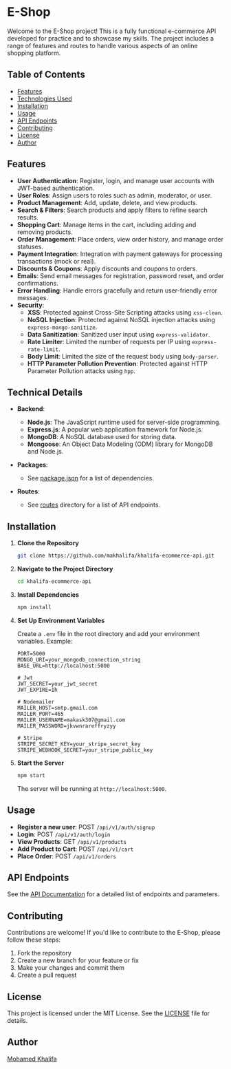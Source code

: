 
# E-Shop

Welcome to the E-Shop project! This is a fully functional e-commerce API developed for practice and to showcase my skills. The project includes a range of features and routes to handle various aspects of an online shopping platform.

## Table of Contents

- [Features](#features)
- [Technologies Used](#technologies-used)
- [Installation](#installation)
- [Usage](#usage)
- [API Endpoints](#api-endpoints)
- [Contributing](#contributing)
- [License](#license)
- [Author](#author)

## Features

- **User Authentication**: Register, login, and manage user accounts with JWT-based authentication.
- **User Roles**: Assign users to roles such as admin, moderator, or user.
- **Product Management**: Add, update, delete, and view products.
- **Search & Filters**: Search products and apply filters to refine search results.
- **Shopping Cart**: Manage items in the cart, including adding and removing products.
- **Order Management**: Place orders, view order history, and manage order statuses.
- **Payment Integration**: Integration with payment gateways for processing transactions (mock or real).
- **Discounts & Coupons**: Apply discounts and coupons to orders.
- **Emails**: Send email messages for registration, password reset, and order confirmations.
- **Error Handling**: Handle errors gracefully and return user-friendly error messages.
- **Security**:
  - **XSS**: Protected against Cross-Site Scripting attacks using `xss-clean`.
  - **NoSQL Injection**: Protected against NoSQL injection attacks using `express-mongo-sanitize`.
  - **Data Sanitization**: Sanitized user input using `express-validator`.
  - **Rate Limiter**: Limited the number of requests per IP using `express-rate-limit`.
  - **Body Limit**: Limited the size of the request body using `body-parser`.
  - **HTTP Parameter Pollution Prevention**: Protected against HTTP Parameter Pollution attacks using `hpp`.

## Technical Details

- **Backend**:
  - **Node.js**: The JavaScript runtime used for server-side programming.
  - **Express.js**: A popular web application framework for Node.js.
  - **MongoDB**: A NoSQL database used for storing data.
  - **Mongoose**: An Object Data Modeling (ODM) library for MongoDB and Node.js.

- **Packages**:
  - See [package.json](package.json) for a list of dependencies.

- **Routes**:
  - See [routes](./routes/router.js) directory for a list of API endpoints.

## Installation

1. **Clone the Repository**

   ```bash
   git clone https://github.com/makhalifa/khalifa-ecommerce-api.git
   ```

2. **Navigate to the Project Directory**

   ```bash
   cd khalifa-ecommerce-api
   ```

3. **Install Dependencies**

   ```bash
   npm install
   ```

4. **Set Up Environment Variables**

   Create a `.env` file in the root directory and add your environment variables. Example:

   ```env
   PORT=5000
   MONGO_URI=your_mongodb_connection_string
   BASE_URL=http://localhost:5000

   # Jwt
   JWT_SECRET=your_jwt_secret
   JWT_EXPIRE=1h

   # Nodemailer
   MAILER_HOST=smtp.gmail.com
   MAILER_PORT=465
   MAILER_USERNAME=makask307@gmail.com
   MAILER_PASSWORD=jkvwnrareffryzyy

   # Stripe
   STRIPE_SECRET_KEY=your_stripe_secret_key
   STRIPE_WEBHOOK_SECRET=your_stripe_public_key
   ```
   

5. **Start the Server**

   ```bash
   npm start
   ```

   The server will be running at `http://localhost:5000`.

## Usage

- **Register a new user**: POST `/api/v1/auth/signup`
- **Login**: POST `/api/v1/auth/login`
- **View Products**: GET `/api/v1/products`
- **Add Product to Cart**: POST `/api/v1/cart`
- **Place Order**: POST `/api/v1/orders`

## API Endpoints

See the [API Documentation](https://documenter.getpostman.com/view/12567532/2sA3s7k9to) for a detailed list of endpoints and parameters.

## Contributing

Contributions are welcome! If you'd like to contribute to the E-Shop, please follow these steps:

1. Fork the repository
2. Create a new branch for your feature or fix
3. Make your changes and commit them
4. Create a pull request

## License

This project is licensed under the MIT License. See the [LICENSE](LICENSE.txt) file for details.


## Author

[Mohamed Khalifa](https://github.com/makhalifa)
